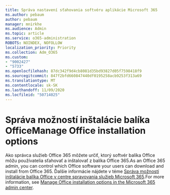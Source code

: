 ```yaml
---
title: Správa nastavení sťahovania softvéru aplikácie Microsoft 365
ms.author: pebaum
author: pebaum
manager: mnirkhe
ms.audience: Admin
ms.topic: article
ms.service: o365-administration
ROBOTS: NOINDEX, NOFOLLOW
localization_priority: Priority
ms.collection: Adm_O365
ms.custom:
- "9002427"
- "5733"
ms.openlocfilehash: 87dc342f9d4cb8081d35bd93827d05f7598418f9
ms.sourcegitcommit: 847f2bfd660847440df0195258acb9253f313a69
ms.translationtype: MT
ms.contentlocale: sk-SK
ms.lasthandoff: 11/09/2020
ms.locfileid: "50714025"
---
```

# <a name="manage-office-installation-options"></a><span data-ttu-id="578f9-102">Správa možností inštalácie balíka Office</span><span class="sxs-lookup"><span data-stu-id="578f9-102">Manage Office installation options</span></span>

<span data-ttu-id="578f9-103">Ako správca služieb Office 365 môžete určiť, ktorý softvér balíka Office môžu používatelia sťahovať a inštalovať z balíka Office 365.</span><span class="sxs-lookup"><span data-stu-id="578f9-103">As an Office 365 admin, you can control which Office software your users can download and install from Office 365.</span></span> <span data-ttu-id="578f9-104">Ďalšie informácie nájdete v téme [Správa možností inštalácie balíka Office v centre spravovania služieb Microsoft 365](https://docs.microsoft.com/deployoffice/manage-software-download-settings-office-365).</span><span class="sxs-lookup"><span data-stu-id="578f9-104">For more information, see [Manage Office installation options in the Microsoft 365 admin center](https://docs.microsoft.com/deployoffice/manage-software-download-settings-office-365).</span></span>

